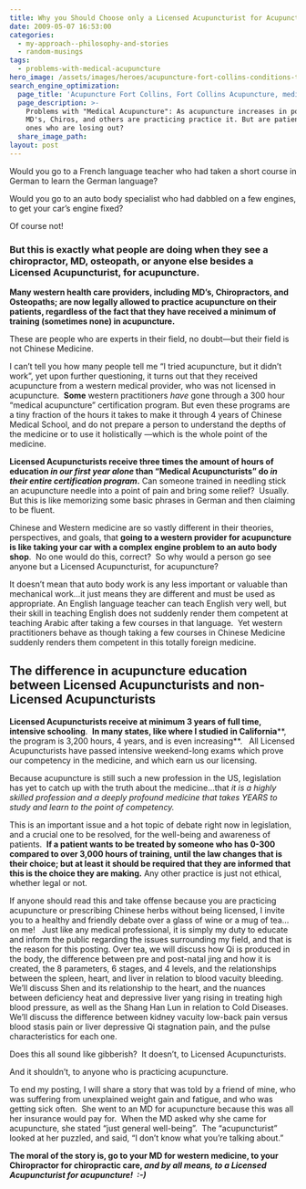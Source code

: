 ```yaml
---
title: Why you Should Choose only a Licensed Acupuncturist for Acupuncture
date: 2009-05-07 16:53:00
categories:
  - my-approach--philosophy-and-stories
  - random-musings
tags:
  - problems-with-medical-acupuncture
hero_image: /assets/images/heroes/acupuncture-fort-collins-conditions-treated.jpg
search_engine_optimization:
  page_title: 'Acupuncture Fort Collins, Fort Collins Acupuncture, medical acupuncture,'
  page_description: >-
    Problems with "Medical Acupuncture": As acupuncture increases in popularity,
    MD's, Chiros, and others are practicing practice it. But are patients the
    ones who are losing out?
  share_image_path:
layout: post
---
```


Would you go to a French language teacher who had taken a short course in German to learn the German language?

Would you go to an auto body specialist who had dabbled on a few engines, to get your car’s engine fixed?

Of course not!&nbsp;

### But this is exactly what people are doing when they see a chiropractor, MD, osteopath, or anyone else besides a **Licensed Acupuncturist**, for acupuncture.

**Many western health care providers, including MD’s, Chiropractors, and Osteopaths; are now legally allowed to practice acupuncture on their patients, regardless of the fact that they have received a minimum of training (sometimes none) in acupuncture.**

These are people who are experts in their field, no doubt—but their field is not Chinese Medicine.

I can’t tell you how many people tell me “I tried acupuncture, but it didn’t work”, yet upon further questioning, it turns out that they received acupuncture from a western medical provider, who was not licensed in acupuncture.&nbsp; **Some** western practitioners *have* gone through a 300 hour “medical acupuncture” certification program. But even these programs are a tiny fraction of the hours it takes to make it through 4 years of Chinese Medical School, and do not prepare a person to understand the depths of the medicine or to use it holistically —which is the whole point of the medicine.

**Licensed Acupuncturists receive three times the amount of hours of education *in our first year alone* than “Medical Acupuncturists” do *in their entire certification program*.** Can someone trained in needling stick an acupuncture needle into a point of pain and bring some relief?&nbsp; Usually.&nbsp; But this is like memorizing some basic phrases in German and then claiming to be fluent.

Chinese and Western medicine are so vastly different in their theories, perspectives, and goals, that **going to a western provider for acupuncture is like taking your car with a complex engine problem to an auto body shop**.&nbsp; No one would do this, correct?&nbsp; So why would a person go see anyone but a Licensed Acupuncturist, for acupuncture?

It doesn’t mean that auto body work is any less important or valuable than mechanical work…it just means they are different and must be used as appropriate. An English language teacher can teach English very well, but their skill in teaching English does not suddenly render them competent at teaching Arabic after taking a few courses in that language.&nbsp; Yet western practitioners behave as though taking a few courses in Chinese Medicine suddenly renders them competent in this totally foreign medicine.

## The difference in acupuncture education between Licensed Acupuncturists and non-Licensed Acupuncturists

**Licensed Acupuncturists receive at minimum 3 years of full time, intensive schooling**.&nbsp; **In many states, like where I studied** **in California****, the program is 3,200 hours, 4 years, and is even increasing**. &nbsp; All Licensed Acupuncturists have passed intensive weekend-long exams which prove our competency in the medicine, and which earn us our licensing.

Because acupuncture is still such a new profession in the US, legislation has yet to catch up with the truth about the medicine…that *it is a highly skilled profession and a deeply profound medicine that takes YEARS to study and learn to the point of competency.*

This is an important issue and a hot topic of debate right now in legislation, and a crucial one to be resolved, for the well-being and awareness of patients.&nbsp; **If a patient wants to be treated by someone who has 0-300 compared to over 3,000 hours of training, until the law changes that is their choice; but at least it should be required that they are informed that this is the choice they are making.** Any other practice is just not ethical, whether legal or not.

If anyone should read this and take offense because you are practicing acupuncture or prescribing Chinese herbs without being licensed, I invite you to a healthy and friendly debate over a glass of wine or a mug of tea…on me! &nbsp; Just like any medical professional, it is simply my duty to educate and inform the public regarding the issues surrounding my field, and that is the reason for this posting. Over tea, we will discuss how Qi is produced in the body, the difference between pre and post-natal jing and how it is created, the 8 parameters, 6 stages, and 4 levels, and the relationships between the spleen, heart, and liver in relation to blood vacuity bleeding. We’ll discuss Shen and its relationship to the heart, and the nuances between deficiency heat and depressive liver yang rising in treating high blood pressure, as well as the Shang Han Lun in relation to Cold Diseases.&nbsp; We’ll discuss the difference between kidney vacuity low-back pain versus blood stasis pain or liver depressive Qi stagnation pain, and the pulse characteristics for each one.

Does this all sound like gibberish?&nbsp; It doesn’t, to Licensed Acupuncturists.

And it shouldn’t, to anyone who is practicing acupuncture.

To end my posting, I will share a story that was told by a friend of mine, who was suffering from unexplained weight gain and fatigue, and who was getting sick often. &nbsp;She went to an MD for acupuncture because this was all her insurance would pay for. &nbsp;When the MD asked why she came for acupuncture, she stated “just general well-being”. &nbsp;The “acupuncturist” looked at her puzzled, and said, “I don’t know what you’re talking about.”

**The moral of the story is, go to your MD for western medicine, to your Chiropractor for chiropractic care, *and by all means, to a Licensed Acupuncturist for acupuncture!&nbsp; :-)***